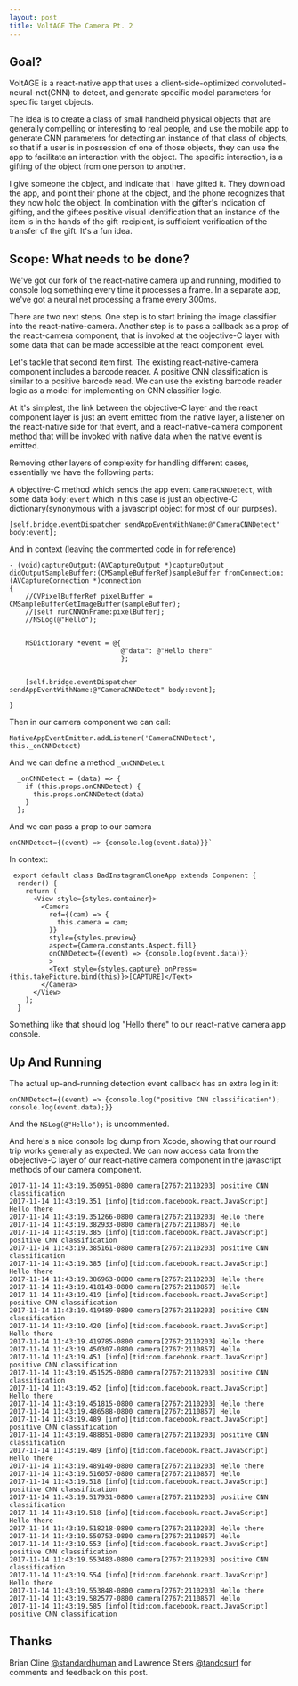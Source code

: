 ```yaml
---
layout: post
title: VoltAGE The Camera Pt. 2
---
```


## Goal?
VoltAGE is a react-native app that uses a client-side-optimized convoluted-neural-net(CNN) to detect, and generate specific model parameters for specific target objects.

The idea is to create a class of small handheld physical objects that are generally compelling or interesting to real people, and use the mobile app to generate CNN parameters for detecting an instance of that class of objects, so that if a user is in possession of one of those objects, they can use the app to facilitate an interaction with the object. The specific interaction, is a gifting of the object from one person to another.

I give someone the object, and indicate that I have gifted it. They download the app, and point their phone at the object, and the phone recognizes that they now hold the object. In combination with the gifter's indication of gifting, and the giftees positive visual identification that an instance of the item is in the hands of the gift-recipient, is sufficient verification of the transfer of the gift. It's a fun idea.

## Scope: What needs to be done?

We've got our fork of the react-native camera up and running, modified to console log something every time it processes a frame. In a separate app, we've got a neural net processing a frame every 300ms.

There are two next steps. One step is to start brining the image classifier into the react-native-camera. Another step is to pass a callback as a prop of the react-camera component, that is invoked at the objective-C layer with some data that can be made accessible at the react component level.

Let's tackle that second item first. The existing react-native-camera component includes a barcode reader. A positive CNN classification is similar to a positive barcode read. We can use the existing barcode reader logic as a model for implementing on CNN classifier logic.

At it's simplest, the link between the objective-C layer and the react component layer is just an event emitted from the native layer, a listener on the react-native side for that event, and a react-native-camera component method that will be invoked with native data when the native event is emitted.

Removing other layers of complexity for handling different cases, essentially we have the following parts:

A objective-C method which sends the app event `CameraCNNDetect`, with some data `body:event` which in this case is just an objective-C dictionary(synonymous with a javascript object for most of our purpses). 

```
[self.bridge.eventDispatcher sendAppEventWithName:@"CameraCNNDetect" body:event];
```
And in context (leaving the commented code in for reference)

```
- (void)captureOutput:(AVCaptureOutput *)captureOutput didOutputSampleBuffer:(CMSampleBufferRef)sampleBuffer fromConnection:(AVCaptureConnection *)connection
{
    //CVPixelBufferRef pixelBuffer = CMSampleBufferGetImageBuffer(sampleBuffer);
    //[self runCNNOnFrame:pixelBuffer];
    //NSLog(@"Hello");
    
    
    NSDictionary *event = @{
                            @"data": @"Hello there"
                            };
                            
    
    [self.bridge.eventDispatcher sendAppEventWithName:@"CameraCNNDetect" body:event];
    
}
```

Then in our camera component we can call:

```
NativeAppEventEmitter.addListener('CameraCNNDetect', this._onCNNDetect)
```

And we can define a method `_onCNNDetect`

```
  _onCNNDetect = (data) => {
    if (this.props.onCNNDetect) {
      this.props.onCNNDetect(data)
    }
  };
 ```
 
 And we can pass a prop to our camera 
 ```
 onCNNDetect={(event) => {console.log(event.data)}}`
 ```
 
 In context:
 
 ```
  export default class BadInstagramCloneApp extends Component {
   render() {
     return (
       <View style={styles.container}>
         <Camera
           ref={(cam) => {
             this.camera = cam;
           }}
           style={styles.preview}
           aspect={Camera.constants.Aspect.fill}
           onCNNDetect={(event) => {console.log(event.data)}}
           >
           <Text style={styles.capture} onPress={this.takePicture.bind(this)}>[CAPTURE]</Text>
         </Camera>
       </View>
     );
   }
 ```

Something like that should log "Hello there" to our react-native camera app console. 

## Up And Running

The actual up-and-running detection event callback has an extra log in it:

```
onCNNDetect={(event) => {console.log("positive CNN classification"); console.log(event.data);}}
```

And the `NSLog(@"Hello");` is uncommented.

And here's a nice console log dump from Xcode, showing that our round trip works generally as expected. We can now access data from the obejective-C layer of our react-native camera component in the javascript methods of our camera component.

```
2017-11-14 11:43:19.350951-0800 camera[2767:2110203] positive CNN classification
2017-11-14 11:43:19.351 [info][tid:com.facebook.react.JavaScript] Hello there
2017-11-14 11:43:19.351266-0800 camera[2767:2110203] Hello there
2017-11-14 11:43:19.382933-0800 camera[2767:2110857] Hello
2017-11-14 11:43:19.385 [info][tid:com.facebook.react.JavaScript] positive CNN classification
2017-11-14 11:43:19.385161-0800 camera[2767:2110203] positive CNN classification
2017-11-14 11:43:19.385 [info][tid:com.facebook.react.JavaScript] Hello there
2017-11-14 11:43:19.386963-0800 camera[2767:2110203] Hello there
2017-11-14 11:43:19.418143-0800 camera[2767:2110857] Hello
2017-11-14 11:43:19.419 [info][tid:com.facebook.react.JavaScript] positive CNN classification
2017-11-14 11:43:19.419489-0800 camera[2767:2110203] positive CNN classification
2017-11-14 11:43:19.420 [info][tid:com.facebook.react.JavaScript] Hello there
2017-11-14 11:43:19.419785-0800 camera[2767:2110203] Hello there
2017-11-14 11:43:19.450307-0800 camera[2767:2110857] Hello
2017-11-14 11:43:19.451 [info][tid:com.facebook.react.JavaScript] positive CNN classification
2017-11-14 11:43:19.451525-0800 camera[2767:2110203] positive CNN classification
2017-11-14 11:43:19.452 [info][tid:com.facebook.react.JavaScript] Hello there
2017-11-14 11:43:19.451815-0800 camera[2767:2110203] Hello there
2017-11-14 11:43:19.486588-0800 camera[2767:2110857] Hello
2017-11-14 11:43:19.489 [info][tid:com.facebook.react.JavaScript] positive CNN classification
2017-11-14 11:43:19.488851-0800 camera[2767:2110203] positive CNN classification
2017-11-14 11:43:19.489 [info][tid:com.facebook.react.JavaScript] Hello there
2017-11-14 11:43:19.489149-0800 camera[2767:2110203] Hello there
2017-11-14 11:43:19.516057-0800 camera[2767:2110857] Hello
2017-11-14 11:43:19.518 [info][tid:com.facebook.react.JavaScript] positive CNN classification
2017-11-14 11:43:19.517931-0800 camera[2767:2110203] positive CNN classification
2017-11-14 11:43:19.518 [info][tid:com.facebook.react.JavaScript] Hello there
2017-11-14 11:43:19.518218-0800 camera[2767:2110203] Hello there
2017-11-14 11:43:19.550753-0800 camera[2767:2110857] Hello
2017-11-14 11:43:19.553 [info][tid:com.facebook.react.JavaScript] positive CNN classification
2017-11-14 11:43:19.553483-0800 camera[2767:2110203] positive CNN classification
2017-11-14 11:43:19.554 [info][tid:com.facebook.react.JavaScript] Hello there
2017-11-14 11:43:19.553848-0800 camera[2767:2110203] Hello there
2017-11-14 11:43:19.582577-0800 camera[2767:2110857] Hello
2017-11-14 11:43:19.585 [info][tid:com.facebook.react.JavaScript] positive CNN classification
```

## **Thanks** 
Brian Cline [@standardhuman](https://github.com/standardhuman) and Lawrence Stiers [@tandcsurf](https://github.com/tandcsurf) for comments and feedback on this post.


